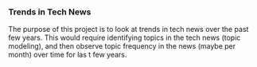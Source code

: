 ### Trends in Tech News
The purpose of this project is to look at trends in tech news over the past few 
years. This would require identifying topics in the tech news (topic modeling), 
and then observe topic frequency in the news (maybe per month) over time for las
t few years. 
